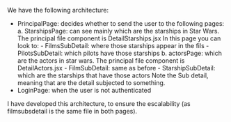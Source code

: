 We have the following architecture:
- PrincipalPage: decides whether to send the user to the following pages:
    a. StarshipsPage: can see mainly which are the starships in Star Wars. The principal file component is DetailStarships.jsx
    In this page you can look to:
        - FilmsSubDetail: where those starships appear in the fils
        - PilotsSubDetail: which pilots have those starships
    b. actorsPage: which are the actors in star wars. The principal file component is DetailActors.jsx
        - FilmSubDetail: same as before
        - StarshipSubDetail: which are the starships that have those actors
    Note the Sub detail, meaning that are the detail subjected to something.
- LoginPage: when the user is not authenticated

I have developed this architecture, to ensure the escalability (as filmsubsdetail is the same file in both pages).
